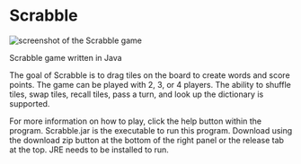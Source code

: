Scrabble
======

![screenshot of the Scrabble game](https://github.com/david-qi/Scrabble/blob/master/files/screenshot.png "Scrabble")

Scrabble game written in Java

The goal of Scrabble is to drag tiles on the board to create words and score points. The game can be played with 2, 3, or 4 players. The ability to shuffle tiles, swap tiles, recall tiles, pass a turn, and look up the dictionary is supported.

For more information on how to play, click the help button within the program. Scrabble.jar is the executable to run 
this program. Download using the download zip button at the bottom of the right panel or the release tab at the top. JRE needs to be installed to run. 

